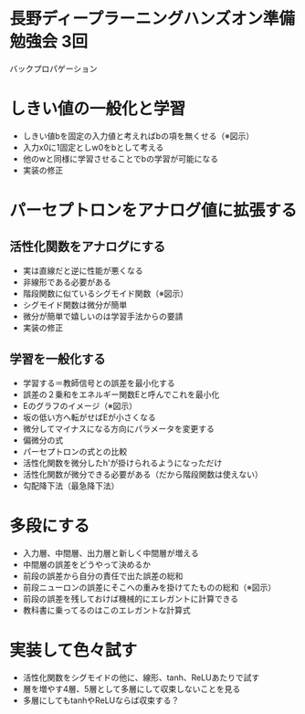 # 長野ディープラーニングハンズオン準備勉強会 3回

バックプロパゲーション

# しきい値の一般化と学習

- しきい値bを固定の入力値と考えればbの項を無くせる（※図示）
- 入力x0に1固定としw0をbとして考える
- 他のwと同様に学習させることでbの学習が可能になる
- 実装の修正

# パーセプトロンをアナログ値に拡張する

## 活性化関数をアナログにする

- 実は直線だと逆に性能が悪くなる
- 非線形である必要がある
- 階段関数に似ているシグモイド関数（※図示）
- シグモイド関数は微分が簡単
- 微分が簡単で嬉しいのは学習手法からの要請
- 実装の修正

## 学習を一般化する

- 学習する＝教師信号との誤差を最小化する
- 誤差の２乗和をエネルギー関数Eと呼んでこれを最小化
- Eのグラフのイメージ（※図示）
- 坂の低い方へ転がせばEが小さくなる
- 微分してマイナスになる方向にパラメータを変更する
- 偏微分の式
- パーセプトロンの式との比較
- 活性化関数を微分したh'が掛けられるようになっただけ
- 活性化関数が微分できる必要がある（だから階段関数は使えない）
- 勾配降下法（最急降下法）

# 多段にする

- 入力層、中間層、出力層と新しく中間層が増える
- 中間層の誤差をどうやって決めるか
- 前段の誤差から自分の責任で出た誤差の総和
- 前段ニューロンの誤差にそこへの重みを掛けてたものの総和（※図示）
- 前段の誤差を残しておけば機械的にエレガントに計算できる
- 教科書に乗ってるのはこのエレガントな計算式

# 実装して色々試す

- 活性化関数をシグモイドの他に、線形、tanh、ReLUあたりで試す
- 層を増やす4層、5層として多層にして収束しないことを見る
- 多層にしてもtanhやReLUならば収束する？
